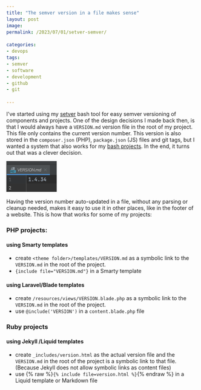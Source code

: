 ```yaml
---
title: "The semver version in a file makes sense"
layout: post
image: 
permalink: /2023/07/01/setver-semver/

categories:
- devops
tags:
- semver
- software
- development
- github
- git

---
```

I've started using my [setver](/2020/07/31/package-version-management-with-semver-sh/) [<i class="fab fa-github-square"></i>](https://github.com/pforret/setver) bash tool for easy semver versioning of components and projects. One of the design decisions I  made back then, is that I would always have a `VERSION.md` version file in the root of my project. This file only contains the current version number. This version is also stored in the `composer.json` (PHP), `package.json` (JS) files and git tags, but I wanted a system that also works for my [bash projects](/category/bash/). In the end, it turns out that was a clever decision.

![VERSION.md](/wp-content/uploads/2023/07/versionmd.png)

Having the version number auto-updated in a file, without any parsing or cleanup needed, makes it easy to use it in other places, like in the footer of a website. This is how that works for some of my projects:

### PHP projects:

#### using Smarty templates

* create `<theme folder>/templates/VERSION.md` as a symbolic link to the `VERSION.md` in the root of the project.
* `{include file="VERSION.md"}` in a Smarty template

#### using Laravel/Blade templates

* create `/resources/views/VERSION.blade.php` as a symbolic link to the `VERSION.md` in the root of the project.
* use `@include('VERSION')` in a `content.blade.php` file

### Ruby projects

#### using Jekyll /Liquid templates

* create `_includes/version.html` as the actual version file and the `VERSION.md` in the root of the project is a symbolic link to that file. (Because Jekyll does not allow symbolic links as content files)
* use {% raw  %}`{% include file=version.html %}`{% endraw  %} in a Liquid template or Markdown file

